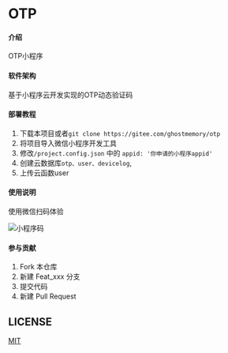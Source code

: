 # OTP

#### 介绍
OTP小程序

#### 软件架构
基于小程序云开发实现的OTP动态验证码


#### 部署教程

1. 下载本项目或者``` git clone https://gitee.com/ghostmemory/otp ```
2. 将项目导入微信小程序开发工具 
3. 修改```/project.config.json``` 中的 ```appid: '你申请的小程序appid' ```
4. 创建云数据库```otp、user、devicelog```,
5. 上传云函数user

#### 使用说明

使用微信扫码体验

![小程序码](https://images.gitee.com/uploads/images/2020/0824/162015_16d7b5d8_21964.jpeg "gh_508ca98f3bfb_430.jpg")



#### 参与贡献

1.  Fork 本仓库
2.  新建 Feat_xxx 分支
3.  提交代码
4.  新建 Pull Request

## LICENSE

[MIT](https://gitee.com/ghostmemory/otp/blob/master/LICENSE)
